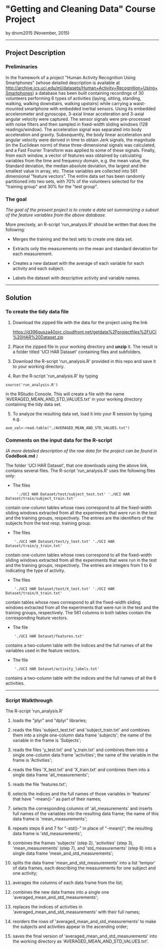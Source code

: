 # "Getting and Cleaning Data" Course Project 
by dnvm2015 (November, 2015) 

***

## Project Description
### Preliminaries
In the framework of a project "Human Activity Recognition Using Smartphones" 
(whose detailed description is available at 
http://archive.ics.uci.edu/ml/datasets/Human+Activity+Recognition+Using+Smartphones) 
a database has been built containing recordings of 30 volunteers performing 6 types of activities (laying, sitting, standing, walking, walking downstairs, walking upstairs) while carrying a waist-mounted smartphone with embedded inertial sensors.
Using its embedded accelerometer and gyroscope, 3-axial linear acceleration and 3-axial angular velocity were captured. The sensor signals were pre-processed with noise filters and then sampled in fixed-width sliding windows (128 readings/window). The acceleration signal was separated into body acceleration and gravity. Subsequently, the body linear acceleration and angular velocity were derived in time to obtain Jerk signals, the magnitude (in the Euclidean norm) of these three-dimensional signals was calculated, and a Fast Fourier Transform was applied to some of these signals. Finally, from each window, a vector of features was obtained by calculating variables from the time and frequency domain, e.g.
the mean value, the Standard deviation, the median absolute deviation, the largest and the smallest value in array, etc. These variables are collected into 561 dimensional "feature vectors". The entire data set has been randomly partitioned into two sets, with 70% of the volunteers selected for the "training group" and 30% for the "test group".


### The goal 
*The goal of the present project is to create a data set summarizing a subset of the feature
variables from the above database.* 

More precisely, an R-script 'run_analysis.R' should be written that does the following:

- Merges the training and the test sets to create one data set.

- Extracts only the measurements on the mean and standard deviation for each measurement. 

- Creates a new dataset with the average of each variable for each activity and each subject.

- Labels the dataset with descriptive activity and variable names.

***

## Solution

### To create the tidy data file

1. Download the zipped file with the data for the project using the link

    https://d396qusza40orc.cloudfront.net/getdata%2Fprojectfiles%2FUCI%20HAR%20Dataset.zip

2. Place the zipped file in your working directory and **unzip** it. The result is 
a folder titled 'UCI HAR Dataset' containing files and subfolders.

3. Download the R-script 'run_analysis.R' provided in this repo and save it to your working directory. 

4. Run the R-script 'run_analysis.R' by typing 
```{r}
source('run_analysis.R')
```
in the RStudio Console. This will create a file with the name 'AVERAGED_MEAN_AND_STD_VALUES.txt' in your working directory containing the tidy data set.

5. To analyze the resulting data set, load it into your R session by typing e.g.
```{r}
ave_val<-read.table("./AVERAGED_MEAN_AND_STD_VALUES.txt")
```


### Comments on the input data for the R-script
*(A more detailed description of the raw data for the project can be found in* **CodeBook.md** *)*

The folder 'UCI HAR Dataset', that one downloads using the above link, contains several files. The R-script 'run_analysis.R' uses the following files only:

* The files
```{r}
     './UCI HAR Dataset/test/subject_test.txt' './UCI HAR Dataset/train/subject_train.txt'
```   
contain one-column tables whose rows correspond to all the fixed-width sliding windows extracted from all the experiments that were run in the test and the training groups, respectively. The entries are the identifiers of the subjects from the test resp. training group. 

* The files 
```{r} 
    './UCI HAR Dataset/test/y_test.txt' './UCI HAR Dataset/train/y_train.txt'
``` 
contain one-column tables whose rows correspond to all the fixed-width sliding windows extracted from all the experiments that were run in the test and the training groups, respectively. The entries are integers from 1 to 6 
indicating the type of activity.

* The files
```{r} 
    './UCI HAR Dataset/test/X_test.txt' './UCI HAR Dataset/train/X_train.txt'
```
contain tables whose rows correspond to all the fixed-width sliding windows extracted from all the experiments that were run in the test and the training groups, respectively. The 561 columns in both tables contain the corresponding feature vectors.

* The file
```{r}
    './UCI HAR Dataset/features.txt'
```
contains a two-column table with the indices and the full names of all the variables used in the feature vectors.


* The file
```{r}
    './UCI HAR Dataset/activity_labels.txt'
```
contains a two-column table with the indices and the full names of all the 6 activities.

***

### Script Walkthrough

The R-script 'run_analysis.R'

1. loads the "plyr" and "dplyr" libraries;

2. reads the files 'subject_test.txt' and 'subject_train.txt' and combines 
them into a single one-column data frame 'subjects'; the name of the variable in the frame is 'Subjects'; 

3. reads the files 'y_test.txt' and 'y_train.txt' and combines 
them into a single one-column data frame 'activities'; the name of the variable in the frame is 'Activities';

4. reads the files 'X_test.txt' and 'X_train.txt' and combines 
them into a single data frame 'all_measurements';

5. reads the file 'features.txt'; 

6. selects the indices and the full names of those variables in 'features' that have  "-mean()-" as part of their names;

7. selects the corresponding columns of 'all_measurements' and inserts full names of the variables into the resulting data frame; the name of this data frame is 'mean_measurements';

8. repeats steps 6 and 7 for "-std()-" in place of "-mean()"; the resulting data frame is 
'std_measurements';

9. combines the frames 'subjects' (step 2), 'activities' (step 3), 'mean_measurements' (step 7), and 'std_measurements' (step 8) into a single data frame 'mean_and_std_measurements'; 

10. splits the data frame 'mean_and_std_measurements' into a list 'tempor' of data frames, each describing the measurements for one subject and one activity;

11. averages the columns of each data frame from the list;

12. combines the new data frames into a single one 'averaged_mean_and_std_measurements';

13. replaces the indices of activities in 'averaged_mean_and_std_measurements' with their full names;

14. reorders the rows of 'averaged_mean_and_std_measurements' to make the subjects and activities appear in the ascending order;

15. saves the final version of 'averaged_mean_and_std_measurements' into the working directory as 'AVERAGED_MEAN_AND_STD_VALUES.txt'.

